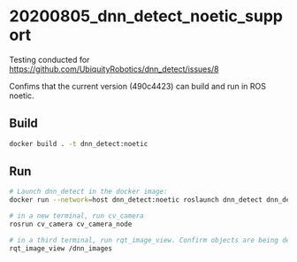 # 20200805_dnn_detect_noetic_support

Testing conducted for https://github.com/UbiquityRobotics/dnn_detect/issues/8

Confims that the current version (490c4423) can build and run in ROS noetic.

## Build 
```bash
docker build . -t dnn_detect:noetic
```

## Run
```bash
# Launch dnn_detect in the docker image:
docker run --network=host dnn_detect:noetic roslaunch dnn_detect dnn_detect.launch camera:=cv_camera image:=image_raw
```
```bash
# in a new terminal, run cv_camera
rosrun cv_camera cv_camera_node
```
```bash
# in a third terminal, run rqt_image_view. Confirm objects are being detected
rqt_image_view /dnn_images
```